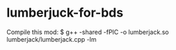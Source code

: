 # lumberjuck-for-bds

Compile this mod:
$ g++ -shared -fPIC -o lumberjack.so lumberjack/lumberjack.cpp -lm
